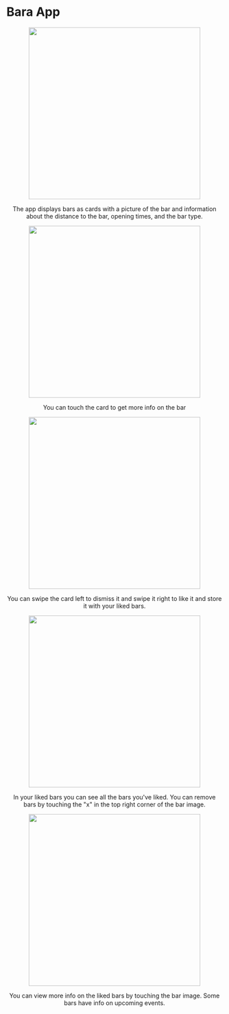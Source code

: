 # Bara App

<p align="center"> <img src="https://i.imgur.com/0eDKIFp.png" width="400" id="image" /> </p>
<p align="center">The app displays bars as cards with a picture of the bar and information about the distance to the bar, opening times, and the bar type.</p> 
<p align="center"><img src="https://i.imgur.com/vBVdIaT.png" width="400" id="image" /> 
<p align="center">You can touch the card to get more info on the bar</p> 
<p align="center"><img src="https://i.imgur.com/jZBCv7Z.png" width="400" id="image" /></p> 
<p align="center">You can swipe the card left to dismiss it and swipe it right to like it and store it with your liked bars.</p> 
<p align="center"><img src="https://i.imgur.com/mqUXA2O.png" width="400" id="image" /></p> 
<p align="center">In your liked bars you can see all the bars you've liked. You can remove bars by touching the "x" in the top right corner of the bar image.</p> 
<p align="center"><img src="https://i.imgur.com/eR0dwT5.png" width="400" id="image" /></p> 
<p align="center">You can view more info on the liked bars by touching the bar image. Some bars have info on upcoming events.</p> 


